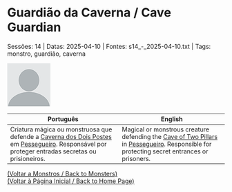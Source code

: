 
# Guardião da Caverna / Cave Guardian

Sessões: 14 | Datas: 2025-04-10 | Fontes: s14_-_2025-04-10.txt | Tags: monstro, guardião, caverna

![Guardião da Caverna](docs/dm/monsters/blank.png)

| Português | English |
|-----------|---------|
| Criatura mágica ou monstruosa que defende a [Caverna dos Dois Postes](caverna_dos_dois_postes.md) em [Pessegueiro](vila_de_pessegueiro.md). Responsável por proteger entradas secretas ou prisioneiros. | Magical or monstrous creature defending the [Cave of Two Pillars](caverna_dos_dois_postes.md) in [Pessegueiro](vila_de_pessegueiro.md). Responsible for protecting secret entrances or prisoners. |

[(Voltar a Monstros / Back to Monsters)](monstros.md)  
[(Voltar à Página Inicial / Back to Home Page)](home.md)



















